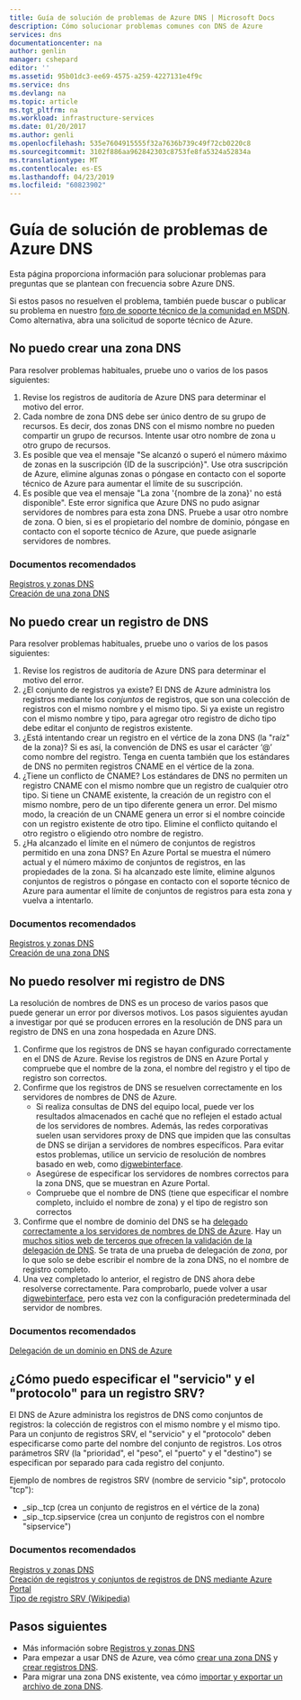 ```yaml
---
title: Guía de solución de problemas de Azure DNS | Microsoft Docs
description: Cómo solucionar problemas comunes con DNS de Azure
services: dns
documentationcenter: na
author: genlin
manager: cshepard
editor: ''
ms.assetid: 95b01dc3-ee69-4575-a259-4227131e4f9c
ms.service: dns
ms.devlang: na
ms.topic: article
ms.tgt_pltfrm: na
ms.workload: infrastructure-services
ms.date: 01/20/2017
ms.author: genli
ms.openlocfilehash: 535e7604915555f32a7636b739c49f72cb0220c8
ms.sourcegitcommit: 3102f886aa962842303c8753fe8fa5324a52834a
ms.translationtype: MT
ms.contentlocale: es-ES
ms.lasthandoff: 04/23/2019
ms.locfileid: "60823902"
---
```

# <a name="azure-dns-troubleshooting-guide"></a>Guía de solución de problemas de Azure DNS

Esta página proporciona información para solucionar problemas para preguntas que se plantean con frecuencia sobre Azure DNS.

Si estos pasos no resuelven el problema, también puede buscar o publicar su problema en nuestro [foro de soporte técnico de la comunidad en MSDN](https://social.msdn.microsoft.com/Forums/en-US/home?forum=WAVirtualMachinesVirtualNetwork). Como alternativa, abra una solicitud de soporte técnico de Azure.


## <a name="i-cant-create-a-dns-zone"></a>No puedo crear una zona DNS

Para resolver problemas habituales, pruebe uno o varios de los pasos siguientes:

1.  Revise los registros de auditoría de Azure DNS para determinar el motivo del error.
2.  Cada nombre de zona DNS debe ser único dentro de su grupo de recursos. Es decir, dos zonas DNS con el mismo nombre no pueden compartir un grupo de recursos. Intente usar otro nombre de zona u otro grupo de recursos.
3.  Es posible que vea el mensaje "Se alcanzó o superó el número máximo de zonas en la suscripción {ID de la suscripción}". Use otra suscripción de Azure, elimine algunas zonas o póngase en contacto con el soporte técnico de Azure para aumentar el límite de su suscripción.
4.  Es posible que vea el mensaje "La zona '{nombre de la zona}' no está disponible". Este error significa que Azure DNS no pudo asignar servidores de nombres para esta zona DNS. Pruebe a usar otro nombre de zona. O bien, si es el propietario del nombre de dominio, póngase en contacto con el soporte técnico de Azure, que puede asignarle servidores de nombres.


### <a name="recommended-documents"></a>**Documentos recomendados**

[Registros y zonas DNS](dns-zones-records.md)
<br>
[Creación de una zona DNS](dns-getstarted-create-dnszone-portal.md)

## <a name="i-cant-create-a-dns-record"></a>No puedo crear un registro de DNS

Para resolver problemas habituales, pruebe uno o varios de los pasos siguientes:

1.  Revise los registros de auditoría de Azure DNS para determinar el motivo del error.
2.  ¿El conjunto de registros ya existe?  El DNS de Azure administra los registros mediante los *conjuntos* de registros, que son una colección de registros con el mismo nombre y el mismo tipo. Si ya existe un registro con el mismo nombre y tipo, para agregar otro registro de dicho tipo debe editar el conjunto de registros existente.
3.  ¿Está intentando crear un registro en el vértice de la zona DNS (la "raíz" de la zona)? Si es así, la convención de DNS es usar el carácter ‘@’ como nombre del registro. Tenga en cuenta también que los estándares de DNS no permiten registros CNAME en el vértice de la zona.
4.  ¿Tiene un conflicto de CNAME?  Los estándares de DNS no permiten un registro CNAME con el mismo nombre que un registro de cualquier otro tipo. Si tiene un CNAME existente, la creación de un registro con el mismo nombre, pero de un tipo diferente genera un error.  Del mismo modo, la creación de un CNAME genera un error si el nombre coincide con un registro existente de otro tipo. Elimine el conflicto quitando el otro registro o eligiendo otro nombre de registro.
5.  ¿Ha alcanzado el límite en el número de conjuntos de registros permitido en una zona DNS? En Azure Portal se muestra el número actual y el número máximo de conjuntos de registros, en las propiedades de la zona. Si ha alcanzado este límite, elimine algunos conjuntos de registros o póngase en contacto con el soporte técnico de Azure para aumentar el límite de conjuntos de registros para esta zona y vuelva a intentarlo. 


### <a name="recommended-documents"></a>**Documentos recomendados**

[Registros y zonas DNS](dns-zones-records.md)
<br>
[Creación de una zona DNS](dns-getstarted-create-dnszone-portal.md)



## <a name="i-cant-resolve-my-dns-record"></a>No puedo resolver mi registro de DNS

La resolución de nombres de DNS es un proceso de varios pasos que puede generar un error por diversos motivos. Los pasos siguientes ayudan a investigar por qué se producen errores en la resolución de DNS para un registro de DNS en una zona hospedada en Azure DNS.

1.  Confirme que los registros de DNS se hayan configurado correctamente en el DNS de Azure. Revise los registros de DNS en Azure Portal y compruebe que el nombre de la zona, el nombre del registro y el tipo de registro son correctos.
2.  Confirme que los registros de DNS se resuelven correctamente en los servidores de nombres de DNS de Azure.
    - Si realiza consultas de DNS del equipo local, puede ver los resultados almacenados en caché que no reflejen el estado actual de los servidores de nombres.  Además, las redes corporativas suelen usan servidores proxy de DNS que impiden que las consultas de DNS se dirijan a servidores de nombres específicos.  Para evitar estos problemas, utilice un servicio de resolución de nombres basado en web, como [digwebinterface](https://digwebinterface.com).
    - Asegúrese de especificar los servidores de nombres correctos para la zona DNS, que se muestran en Azure Portal.
    - Compruebe que el nombre de DNS (tiene que especificar el nombre completo, incluido el nombre de zona) y el tipo de registro son correctos
3.  Confirme que el nombre de dominio del DNS se ha [delegado correctamente a los servidores de nombres de DNS de Azure](dns-domain-delegation.md). Hay un [muchos sitios web de terceros que ofrecen la validación de la delegación de DNS](https://www.bing.com/search?q=dns+check+tool). Se trata de una prueba de delegación de *zona*, por lo que solo se debe escribir el nombre de la zona DNS, no el nombre de registro completo.
4.  Una vez completado lo anterior, el registro de DNS ahora debe resolverse correctamente. Para comprobarlo, puede volver a usar [digwebinterface](https://digwebinterface.com), pero esta vez con la configuración predeterminada del servidor de nombres.


### <a name="recommended-documents"></a>**Documentos recomendados**

[Delegación de un dominio en DNS de Azure](dns-domain-delegation.md)



## <a name="how-do-i-specify-the-service-and-protocol-for-an-srv-record"></a>¿Cómo puedo especificar el "servicio" y el "protocolo" para un registro SRV?

El DNS de Azure administra los registros de DNS como conjuntos de registros: la colección de registros con el mismo nombre y el mismo tipo. Para un conjunto de registros SRV, el "servicio" y el "protocolo" deben especificarse como parte del nombre del conjunto de registros. Los otros parámetros SRV (la "prioridad", el "peso", el "puerto" y el "destino") se especifican por separado para cada registro del conjunto.

Ejemplo de nombres de registros SRV (nombre de servicio "sip", protocolo "tcp"):

- \_sip.\_tcp (crea un conjunto de registros en el vértice de la zona)
- \_sip.\_tcp.sipservice (crea un conjunto de registros con el nombre "sipservice")

### <a name="recommended-documents"></a>**Documentos recomendados**

[Registros y zonas DNS](dns-zones-records.md)
<br>
[Creación de registros y conjuntos de registros de DNS mediante Azure Portal](dns-getstarted-create-recordset-portal.md)
<br>
[Tipo de registro SRV (Wikipedia)](https://en.wikipedia.org/wiki/SRV_record)


## <a name="next-steps"></a>Pasos siguientes

* Más información sobre [Registros y zonas DNS](dns-zones-records.md)
* Para empezar a usar DNS de Azure, vea cómo [crear una zona DNS](dns-getstarted-create-dnszone-portal.md) y [crear registros DNS](dns-getstarted-create-recordset-portal.md).
* Para migrar una zona DNS existente, vea cómo [importar y exportar un archivo de zona DNS](dns-import-export.md).

